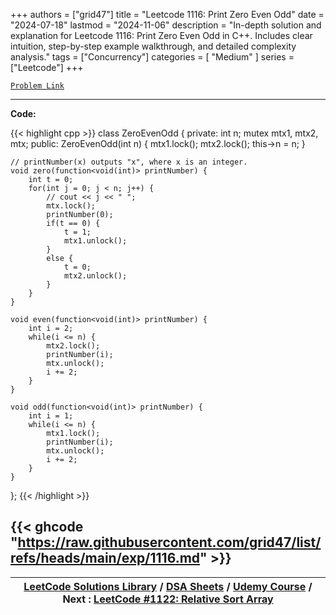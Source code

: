 
+++
authors = ["grid47"]
title = "Leetcode 1116: Print Zero Even Odd"
date = "2024-07-18"
lastmod = "2024-11-06"
description = "In-depth solution and explanation for Leetcode 1116: Print Zero Even Odd in C++. Includes clear intuition, step-by-step example walkthrough, and detailed complexity analysis."
tags = ["Concurrency"]
categories = [
    "Medium"
]
series = ["Leetcode"]
+++



[`Problem Link`](https://leetcode.com/problems/print-zero-even-odd/description/)

---
**Code:**

{{< highlight cpp >}}
class ZeroEvenOdd {
private:
    int n;
    mutex mtx1, mtx2, mtx;
public:
    ZeroEvenOdd(int n) {
        mtx1.lock();
        mtx2.lock();
        this->n = n;
    }

    // printNumber(x) outputs "x", where x is an integer.
    void zero(function<void(int)> printNumber) {
        int t = 0;
        for(int j = 0; j < n; j++) {
            // cout << j << " ";
            mtx.lock();
            printNumber(0);
            if(t == 0) {
                t = 1;
                mtx1.unlock();         
            }
            else {
                t = 0;
                mtx2.unlock();            
            }            
        }
    }

    void even(function<void(int)> printNumber) {
        int i = 2;
        while(i <= n) {
            mtx2.lock();
            printNumber(i);
            mtx.unlock();
            i += 2;
        }
    }

    void odd(function<void(int)> printNumber) {
        int i = 1;
        while(i <= n) {
            mtx1.lock();
            printNumber(i);        
            mtx.unlock();
            i += 2;
        }
    }
};
{{< /highlight >}}

{{< ghcode "https://raw.githubusercontent.com/grid47/list/refs/heads/main/exp/1116.md" >}}
---

| [LeetCode Solutions Library](https://grid47.xyz/leetcode/) / [DSA Sheets](https://grid47.xyz/sheets/) / [Udemy Course](https://grid47.xyz/courses/) / Next : [LeetCode #1122: Relative Sort Array](https://grid47.xyz/posts/leetcode-1122-relative-sort-array-solution/) |
| --- |
